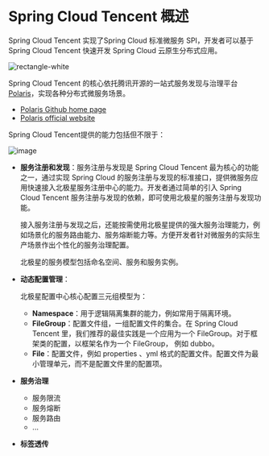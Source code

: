 # Spring Cloud Tencent 概述

Spring Cloud Tencent 实现了Spring Cloud 标准微服务 SPI，开发者可以基于 Spring Cloud Tencent 快速开发 Spring Cloud 云原生分布式应用。

![rectangle-white](https://cdn.jsdelivr.net/gh/letengzz/Two-C@main/img/202306301109129.png)

Spring Cloud Tencent 的核心依托腾讯开源的一站式服务发现与治理平台 [Polaris](https://github.com/polarismesh/polaris)，实现各种分布式微服务场景。

- [Polaris Github home page](https://github.com/polarismesh/polaris)
- [Polaris official website](https://polarismesh.cn/)

Spring Cloud Tencent提供的能力包括但不限于：

![image](https://cdn.jsdelivr.net/gh/letengzz/Two-C@main/img/Java/202307080020981.png)

- **服务注册和发现**：服务注册与发现是 Spring Cloud Tencent 最为核心的功能之一，通过实现 Spring Cloud 的服务注册与发现的标准接口，提供微服务应用快速接入北极星服务注册中心的能力。开发者通过简单的引入 Spring Cloud Tencent 服务注册与发现的依赖，即可使用北极星的服务注册与发现功能。

  接入服务注册与发现之后，还能按需使用北极星提供的强大服务治理能力，例如场景化的服务路由能力、服务熔断能力等。方便开发者针对微服务的实际生产场景作出个性化的服务治理配置。

  北极星的服务模型包括命名空间、服务和服务实例。

- **动态配置管理**：

  北极星配置中心核心配置三元组模型为：

  - **Namespace**：用于逻辑隔离集群的能力，例如常用于隔离环境。
  - **FileGroup**：配置文件组，一组配置文件的集合。在 Spring Cloud Tencent 里，我们推荐的最佳实践是一个应用为一个 FileGroup。对于框架类的配置，以框架名作为一个 FileGroup， 例如 dubbo。
  - **File**：配置文件，例如 properties 、yml 格式的配置文件。配置文件为最小管理单元，而不是配置文件里的配置项。

- **服务治理**

  - 服务限流
  - 服务熔断
  - 服务路由
  - ...

- **标签透传**